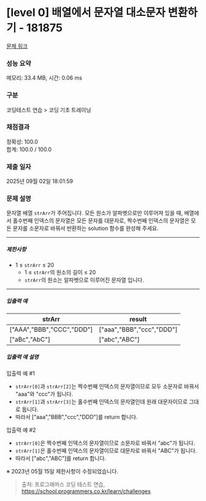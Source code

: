 # [level 0] 배열에서 문자열 대소문자 변환하기 - 181875 

[문제 링크](https://school.programmers.co.kr/learn/courses/30/lessons/181875) 

### 성능 요약

메모리: 33.4 MB, 시간: 0.06 ms

### 구분

코딩테스트 연습 > 코딩 기초 트레이닝

### 채점결과

정확성: 100.0<br/>합계: 100.0 / 100.0

### 제출 일자

2025년 09월 02일 18:01:59

### 문제 설명

<p>문자열 배열 <code>strArr</code>가 주어집니다. 모든 원소가 알파벳으로만 이루어져 있을 때, 배열에서 홀수번째 인덱스의 문자열은 모든 문자를 대문자로, 짝수번째 인덱스의 문자열은 모든 문자를 소문자로 바꿔서 반환하는 solution 함수를 완성해 주세요.</p>

<hr>

<h5>제한사항</h5>

<ul>
<li>1 ≤ <code>strArr</code> ≤ 20

<ul>
<li>1 ≤ <code>strArr</code>의 원소의 길이 ≤ 20</li>
<li><code>strArr</code>의 원소는 알파벳으로 이루어진 문자열 입니다.</li>
</ul></li>
</ul>

<hr>

<h5>입출력 예</h5>
<table class="table">
        <thead><tr>
<th>strArr</th>
<th>result</th>
</tr>
</thead>
        <tbody><tr>
<td>["AAA","BBB","CCC","DDD"]</td>
<td>["aaa","BBB","ccc","DDD"]</td>
</tr>
<tr>
<td>["aBc","AbC"]</td>
<td>["abc","ABC"]</td>
</tr>
</tbody>
      </table>
<h5>입출력 예 설명</h5>

<p>입출력 예 #1</p>

<ul>
<li><code>strArr[0]</code>과 <code>strArr[2]</code>는 짝수번째 인덱스의 문자열이므로 모두 소문자로 바꿔서 "aaa"와 "ccc"가 됩니다.</li>
<li><code>strArr[1]</code>과 <code>strArr[3]</code>는 홀수번째 인덱스의 문자열인데 원래 대문자이므로 그대로 둡니다.</li>
<li>따라서 ["aaa","BBB","ccc","DDD"]를 return 합니다.</li>
</ul>

<p>입출력 예 #2</p>

<ul>
<li><code>strArr[0]</code>은 짝수번째 인덱스의 문자열이므로 소문자로 바꿔서 "abc"가 됩니다.</li>
<li><code>strArr[1]</code>은 홀수번째 인덱스의 문자열이므로 대문자로 바꿔서 "ABC"가 됩니다.</li>
<li>따라서 ["abc","ABC"]를 return 합니다.</li>
</ul>

<p>※ 2023년 05월 15일 제한사항이 수정되었습니다.</p>


> 출처: 프로그래머스 코딩 테스트 연습, https://school.programmers.co.kr/learn/challenges
